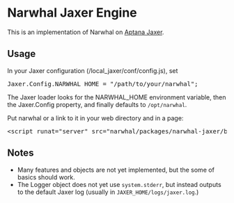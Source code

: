 Narwhal Jaxer Engine
====================

This is an implementation of Narwhal on [Aptana Jaxer](http://aptana.com/jaxer/).

Usage
-----

In your Jaxer configuration (/local_jaxer/conf/config.js), set 

<pre>
Jaxer.Config.NARWHAL_HOME = "/path/to/your/narwhal";
</pre>

The Jaxer loader looks for the NARWHAL_HOME environment variable, then the Jaxer.Config property, and finally defaults to `/opt/narwhal`.

Put narwhal or a link to it in your web directory and in a page:

<pre>
&lt;script runat="server" src="narwhal/packages/narwhal-jaxer/bootstrap.js"&gt;&lt;/script&gt;
</pre>

Notes
-----

* Many features and objects are not yet implemented, but the some of basics should work.
* The Logger object does not yet use `system.stderr`, but instead outputs to the default Jaxer log (usually in `JAXER_HOME/logs/jaxer.log`.)
